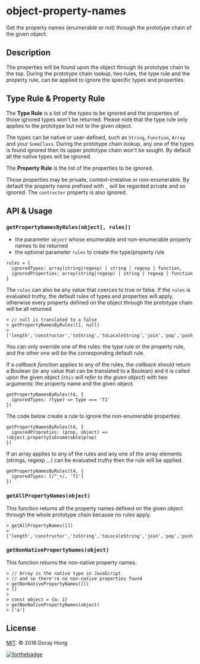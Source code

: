 # object-property-names

Get the property names (enumerable or not) through the prototype chain of the given object.

## Description

The properties will be found upon the object through its prototype chain to the top. During the prototype chain lookup, two rules, the type rule and the property rule, can be applied to ignore the specific types and properties.

## Type Rule & Property Rule

The **Type Rule** is a list of the types to be ignored and the properties of those ignored types won't be returned. Please note that the type rule only applies to the prototype but not to the given object.

The types can be native or user-defined, such as `String`, `Function`, `Array` and your `SomeClass`. During the prototype chain lookup, any one of the types is found ignored then its upper prototype chain won't be sought. By default all the native types will be ignored.

The **Property Rule** is the list of the properties to be ignored.

Those properties may be private, context-irrelative or non-enumerable. By default the property name prefixed with `_` will be regarded private and so ignored. The `contructor` property is also ignored.

## API & Usage

### `getPropertyNamesByRules(object[, rules])`

- the parameter `object` whose enumerable and non-enumerable property names to be returned
- the optional parameter `rules` to create the type/property rule

```
rules = {
  ignoredTypes: array(string|regexp) | string | regexp | function,
  ignoredProperties: array(string|regexp) | string | regexp | function
}
```

The `rules` can also be any value that coerces to true or false. If the `rules` is evaluated truthy, the default rules of types and properties will apply, otherwise every property defined on the object through the prototype chain will be all returned.

```
> // null is translated to a false
> getPropertyNamesByRules([], null)
> ['length','constructor','toString','toLocaleString','join','pop','push','reverse','shift','unshift','slice','splice','sort','filter','forEach','some','every','map','indexOf','lastIndexOf','reduce','reduceRight','copyWithin','find','findIndex','fill','includes','entries','keys','concat']
```

You can only override one of the rules: the type rule or the property rule, and the other one will be the corresponding default rule.

If a *callback function* applies to any of the rules, the *callback* should return a Boolean (or any value that can be translated to a Boolean) and it is called upon the given object (*`this` will refer to the given object*) with two arguments: the property name and the given object.

```
getPropertyNamesByRules(t4, {
  ignoredTypes: (type) => type === 'T1'
})
```

The code below create a rule to ignore the non-enumerable properties:

```
getPropertyNamesByRules(t4, {
  ignoredPropreties: (prop, object) => !object.propertyIsEnumerable(prop)
})
```

If an array applies to any of the rules and any one of the array elements (strings, regexp ...) can be evaluated truthy then the rule will be applied.

```
getPropertyNamesByRules(t4, {
  ignoredTypes: [/^_+/, 'T1']
})
```

### `getAllPropertyNames(object)`

This function returns all the property names defined on the given object through the whole prototype chain because no rules apply.

```
> getAllPropertyNames([])
> ['length','constructor','toString','toLocaleString','join','pop','push','reverse','shift','unshift','slice','splice','sort','filter','forEach','some','every','map','indexOf','lastIndexOf','reduce','reduceRight','copyWithin','find','findIndex','fill','includes','entries','keys','concat']
```

### `getNonNativePropertyNames(object)`

This function returns the non-native property names.

```
> // Array is the native type in JavaScript
> // and so there're no non-native properties found
> getNonNativePropertyNames([])
> []
> 
> const object = {a: 1}
> getNonNativePropertyNames(object)
> ['a']
```

## License

[MIT](https://opensource.org/licenses/MIT). © 2016 Doray Hong

[![forthebadge](http://forthebadge.com/images/badges/built-with-love.svg)](http://forthebadge.com)
